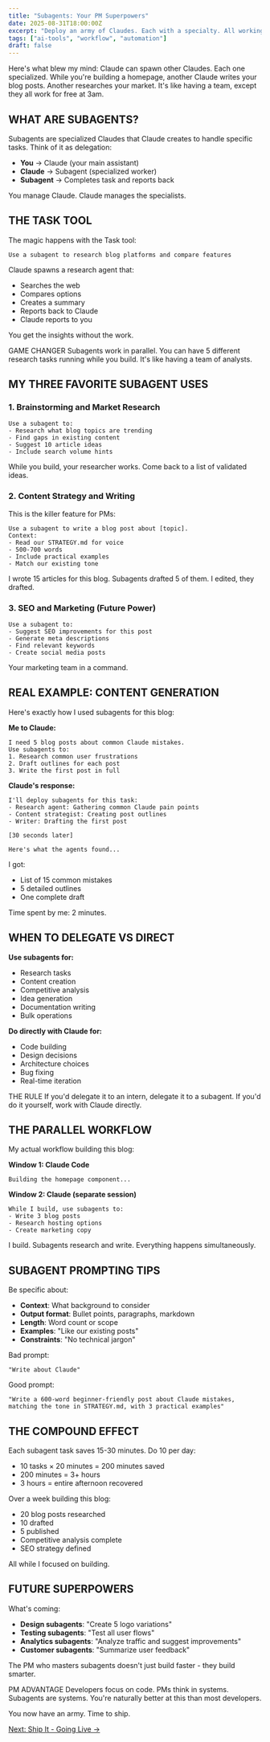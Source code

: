 ```yaml
---
title: "Subagents: Your PM Superpowers"
date: 2025-08-31T18:00:00Z
excerpt: "Deploy an army of Claudes. Each with a specialty. All working for you."
tags: ["ai-tools", "workflow", "automation"]
draft: false
---
```


Here's what blew my mind: Claude can spawn other Claudes. Each one specialized. While you're building a homepage, another Claude writes your blog posts. Another researches your market. It's like having a team, except they all work for free at 3am.

## WHAT ARE SUBAGENTS?

Subagents are specialized Claudes that Claude creates to handle specific tasks. Think of it as delegation:

- **You** → Claude (your main assistant)
- **Claude** → Subagent (specialized worker)
- **Subagent** → Completes task and reports back

You manage Claude. Claude manages the specialists.

## THE TASK TOOL

The magic happens with the Task tool:

```
Use a subagent to research blog platforms and compare features
```

Claude spawns a research agent that:
- Searches the web
- Compares options
- Creates a summary
- Reports back to Claude
- Claude reports to you

You get the insights without the work.

<span class="context-label">GAME CHANGER</span> <span class="context-text">Subagents work in parallel. You can have 5 different research tasks running while you build. It's like having a team of analysts.</span>

## MY THREE FAVORITE SUBAGENT USES

### 1. Brainstorming and Market Research

```
Use a subagent to:
- Research what blog topics are trending
- Find gaps in existing content
- Suggest 10 article ideas
- Include search volume hints
```

While you build, your researcher works. Come back to a list of validated ideas.

### 2. Content Strategy and Writing

This is the killer feature for PMs:

```
Use a subagent to write a blog post about [topic].
Context:
- Read our STRATEGY.md for voice
- 500-700 words
- Include practical examples
- Match our existing tone
```

I wrote 15 articles for this blog. Subagents drafted 5 of them. I edited, they drafted.

### 3. SEO and Marketing (Future Power)

```
Use a subagent to:
- Suggest SEO improvements for this post
- Generate meta descriptions
- Find relevant keywords
- Create social media posts
```

Your marketing team in a command.

## REAL EXAMPLE: CONTENT GENERATION

Here's exactly how I used subagents for this blog:

**Me to Claude:**
```
I need 5 blog posts about common Claude mistakes. 
Use subagents to:
1. Research common user frustrations
2. Draft outlines for each post
3. Write the first post in full
```

**Claude's response:**
```
I'll deploy subagents for this task:
- Research agent: Gathering common Claude pain points
- Content strategist: Creating post outlines
- Writer: Drafting the first post

[30 seconds later]

Here's what the agents found...
```

I got:
- List of 15 common mistakes
- 5 detailed outlines
- One complete draft

Time spent by me: 2 minutes.

## WHEN TO DELEGATE VS DIRECT

**Use subagents for:**
- Research tasks
- Content creation
- Competitive analysis
- Idea generation
- Documentation writing
- Bulk operations

**Do directly with Claude for:**
- Code building
- Design decisions
- Architecture choices
- Bug fixing
- Real-time iteration

<span class="context-label">THE RULE</span> <span class="context-text">If you'd delegate it to an intern, delegate it to a subagent. If you'd do it yourself, work with Claude directly.</span>

## THE PARALLEL WORKFLOW

My actual workflow building this blog:

**Window 1: Claude Code**
```
Building the homepage component...
```

**Window 2: Claude (separate session)**
```
While I build, use subagents to:
- Write 3 blog posts
- Research hosting options
- Create marketing copy
```

I build. Subagents research and write. Everything happens simultaneously.

## SUBAGENT PROMPTING TIPS

Be specific about:
- **Context**: What background to consider
- **Output format**: Bullet points, paragraphs, markdown
- **Length**: Word count or scope
- **Examples**: "Like our existing posts"
- **Constraints**: "No technical jargon"

Bad prompt:
```
"Write about Claude"
```

Good prompt:
```
"Write a 600-word beginner-friendly post about Claude mistakes, 
matching the tone in STRATEGY.md, with 3 practical examples"
```

## THE COMPOUND EFFECT

Each subagent task saves 15-30 minutes. Do 10 per day:
- 10 tasks × 20 minutes = 200 minutes saved
- 200 minutes = 3+ hours
- 3 hours = entire afternoon recovered

Over a week building this blog:
- 20 blog posts researched
- 10 drafted
- 5 published
- Competitive analysis complete
- SEO strategy defined

All while I focused on building.

## FUTURE SUPERPOWERS

What's coming:
- **Design subagents**: "Create 5 logo variations"
- **Testing subagents**: "Test all user flows"
- **Analytics subagents**: "Analyze traffic and suggest improvements"
- **Customer subagents**: "Summarize user feedback"

The PM who masters subagents doesn't just build faster - they build smarter.

<span class="context-label">PM ADVANTAGE</span> <span class="context-text">Developers focus on code. PMs think in systems. Subagents are systems. You're naturally better at this than most developers.</span>

You now have an army. Time to ship.

[Next: Ship It - Going Live →](/posts/ship-it-going-live)